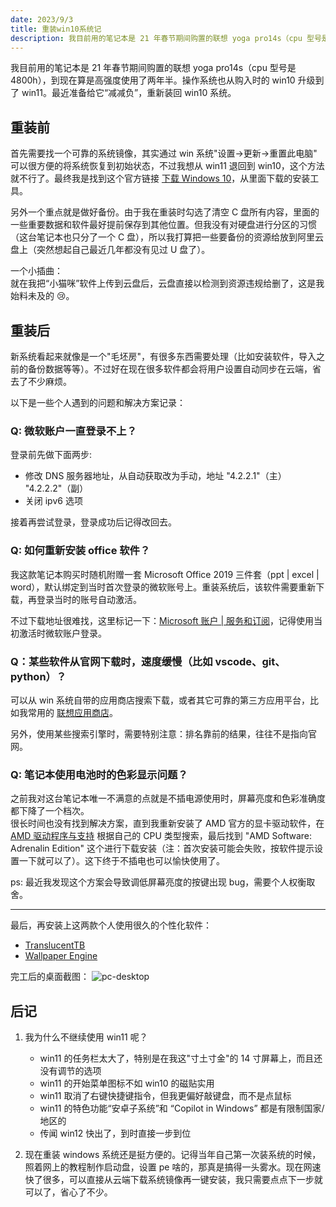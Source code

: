 ```yaml
---
date: 2023/9/3
title: 重装win10系统记
description: 我目前用的笔记本是 21 年春节期间购置的联想 yoga pro14s（cpu 型号是 4800h），到现在算是高强度使用了两年半。操作系统也从购入时的 win10 升级到了 win11。最近准备给它“减减负”，重新装回 win10 系统。
---
```


我目前用的笔记本是 21 年春节期间购置的联想 yoga pro14s（cpu 型号是 4800h），到现在算是高强度使用了两年半。操作系统也从购入时的 win10 升级到了 win11。最近准备给它“减减负”，重新装回 win10 系统。

## 重装前

首先需要找一个可靠的系统镜像，其实通过 win 系统"设置->更新->重置此电脑" 可以很方便的将系统恢复到初始状态，不过我想从 win11 退回到 win10，这个方法就不行了。最终我是找到这个官方链接 [下载 Windows 10](https://www.microsoft.com/zh-cn/software-download/windows10)，从里面下载的安装工具。

另外一个重点就是做好备份。由于我在重装时勾选了清空 C 盘所有内容，里面的一些重要数据和软件最好提前保存到其他位置。但我没有对硬盘进行分区的习惯（这台笔记本也只分了一个 C 盘），所以我打算把一些要备份的资源给放到阿里云盘上（突然想起自己最近几年都没有见过 U 盘了）。

一个小插曲：  
就在我把“小猫咪”软件上传到云盘后，云盘直接以检测到资源违规给删了，这是我始料未及的 😢。

## 重装后

新系统看起来就像是一个"毛坯房"，有很多东西需要处理（比如安装软件，导入之前的备份数据等等）。不过好在现在很多软件都会将用户设置自动同步在云端，省去了不少麻烦。

以下是一些个人遇到的问题和解决方案记录：

### Q: 微软账户一直登录不上？

登录前先做下面两步:

- 修改 DNS 服务器地址，从自动获取改为手动，地址 "4.2.2.1"（主） "4.2.2.2"（副）
- 关闭 ipv6 选项

接着再尝试登录，登录成功后记得改回去。

### Q: 如何重新安装 office 软件？

我这款笔记本购买时随机附赠一套 Microsoft Office 2019 三件套（ppt | excel | word），默认绑定到当时首次登录的微软账号上。重装系统后，该软件需要重新下载，再登录当时的账号自动激活。

不过下载地址很难找，这里标记一下：[Microsoft 账户 | 服务和订阅](https://account.microsoft.com/services)，记得使用当初激活时微软账户登录。

### Q：某些软件从官网下载时，速度缓慢（比如 vscode、git、python）？

可以从 win 系统自带的应用商店搜索下载，或者其它可靠的第三方应用平台，比如我常用的 [联想应用商店](https://lestore.lenovo.com/)。

另外，使用某些搜索引擎时，需要特别注意：排名靠前的结果，往往不是指向官网。

### Q: 笔记本使用电池时的色彩显示问题？

之前我对这台笔记本唯一不满意的点就是不插电源使用时，屏幕亮度和色彩准确度都下降了一个档次。  
很长时间也没有找到解决方案，直到我重新安装了 AMD 官方的显卡驱动软件，在 [AMD 驱动程序与支持](https://www.amd.com/zh-hans/support) 根据自己的 CPU 类型搜索，最后找到 "AMD Software: Adrenalin Edition" 这个进行下载安装（注：首次安装可能会失败，按软件提示设置一下就可以了）。这下终于不插电也可以愉快使用了。

ps: 最近我发现这个方案会导致调低屏幕亮度的按键出现 bug，需要个人权衡取舍。

---

最后，再安装上这两款个人使用很久的个性化软件：

- [TranslucentTB](https://apps.microsoft.com/store/detail/9PF4KZ2VN4W9?hl=zh-cn&gl=CN)
- [Wallpaper Engine](https://www.wallpaperengine.io/zh-hans)

完工后的桌面截图：
![pc-desktop](https://s1.imagehub.cc/images/2023/12/12/e53d063e8b4d762d21073b864f510669.webp)

## 后记

1.  我为什么不继续使用 win11 呢？

    - win11 的任务栏太大了，特别是在我这"寸土寸金"的 14 寸屏幕上，而且还没有调节的选项
    - win11 的开始菜单图标不如 win10 的磁贴实用
    - win11 取消了右键快捷键指令，但我更偏好敲键盘，而不是点鼠标
    - win11 的特色功能“安卓子系统”和 “Copilot in Windows” 都是有限制国家/地区的
    - 传闻 win12 快出了，到时直接一步到位

2.  现在重装 windows 系统还是挺方便的。记得当年自己第一次装系统的时候，照着网上的教程制作启动盘，设置 pe 啥的，那真是搞得一头雾水。现在网速快了很多，可以直接从云端下载系统镜像再一键安装，我只需要点点下一步就可以了，省心了不少。
